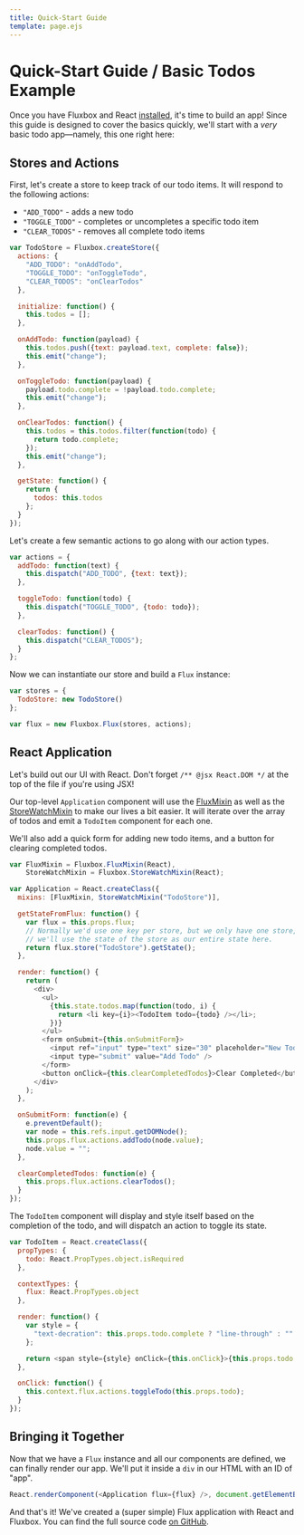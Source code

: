 ```yaml
---
title: Quick-Start Guide
template: page.ejs
---
```


Quick-Start Guide / Basic Todos Example
=======================================

Once you have Fluxbox and React [installed](/getting-started/installation.html), it's time to build an app! Since this guide is designed to cover the basics quickly, we'll start with a *very* basic todo app—namely, this one right here:

<div id="app"></div>

Stores and Actions
------------------

First, let's create a store to keep track of our todo items. It will respond to the following actions:

* `"ADD_TODO"` - adds a new todo
* `"TOGGLE_TODO"` - completes or uncompletes a specific todo item
* `"CLEAR_TODOS"` - removes all complete todo items

```javascript
var TodoStore = Fluxbox.createStore({
  actions: {
    "ADD_TODO": "onAddTodo",
    "TOGGLE_TODO": "onToggleTodo",
    "CLEAR_TODOS": "onClearTodos"
  },

  initialize: function() {
    this.todos = [];
  },

  onAddTodo: function(payload) {
    this.todos.push({text: payload.text, complete: false});
    this.emit("change");
  },

  onToggleTodo: function(payload) {
    payload.todo.complete = !payload.todo.complete;
    this.emit("change");
  },

  onClearTodos: function() {
    this.todos = this.todos.filter(function(todo) {
      return todo.complete;
    });
    this.emit("change");
  },

  getState: function() {
    return {
      todos: this.todos
    };
  }
});
```

Let's create a few semantic actions to go along with our action types.

```javascript
var actions = {
  addTodo: function(text) {
    this.dispatch("ADD_TODO", {text: text});
  },

  toggleTodo: function(todo) {
    this.dispatch("TOGGLE_TODO", {todo: todo});
  },

  clearTodos: function() {
    this.dispatch("CLEAR_TODOS");
  }
};
```

Now we can instantiate our store and build a `Flux` instance:

```javascript
var stores = {
  TodoStore: new TodoStore()
};

var flux = new Fluxbox.Flux(stores, actions);
```

React Application
-----------------

Let's build out our UI with React. Don't forget `/** @jsx React.DOM */` at the top of the file if you're using JSX!

Our top-level `Application` component will use the [FluxMixin](/documentation/flux-mixin) as well as the [StoreWatchMixin](/documentation/store-watch-mixin) to make our lives a bit easier. It will iterate over the array of todos and emit a `TodoItem` component for each one.

We'll also add a quick form for adding new todo items, and a button for clearing completed todos.

```javascript
var FluxMixin = Fluxbox.FluxMixin(React),
    StoreWatchMixin = Fluxbox.StoreWatchMixin(React);

var Application = React.createClass({
  mixins: [FluxMixin, StoreWatchMixin("TodoStore")],

  getStateFromFlux: function() {
    var flux = this.props.flux;
    // Normally we'd use one key per store, but we only have one store, so
    // we'll use the state of the store as our entire state here.
    return flux.store("TodoStore").getState();
  },

  render: function() {
    return (
      <div>
        <ul>
          {this.state.todos.map(function(todo, i) {
            return <li key={i}><TodoItem todo={todo} /></li>;
          })}
        </ul>
        <form onSubmit={this.onSubmitForm}>
          <input ref="input" type="text" size="30" placeholder="New Todo" />
          <input type="submit" value="Add Todo" />
        </form>
        <button onClick={this.clearCompletedTodos}>Clear Completed</button>
      </div>
    );
  },

  onSubmitForm: function(e) {
    e.preventDefault();
    var node = this.refs.input.getDOMNode();
    this.props.flux.actions.addTodo(node.value);
    node.value = "";
  },

  clearCompletedTodos: function(e) {
    this.props.flux.actions.clearTodos();
  }
});
```

The `TodoItem` component will display and style itself based on the completion of the todo, and will dispatch an action to toggle its state.

```javascript
var TodoItem = React.createClass({
  propTypes: {
    todo: React.PropTypes.object.isRequired
  },

  contextTypes: {
    flux: React.PropTypes.object
  },

  render: function() {
    var style = {
      "text-decration": this.props.todo.complete ? "line-through" : ""
    };

    return <span style={style} onClick={this.onClick}>{this.props.todo.text}</span>;
  },

  onClick: function() {
    this.context.flux.actions.toggleTodo(this.props.todo);
  }
});
```

Bringing it Together
--------------------

Now that we have a `Flux` instance and all our components are defined, we can finally render our app. We'll put it inside a `div` in our HTML with an ID of "app".

```javascript
React.renderComponent(<Application flux={flux} />, document.getElementById("app"));
```

And that's it! We've created a (super simple) Flux application with React and Fluxbox. You can find the full source code [on GitHub](https://github.com/BinaryMuse/fluxbox/tree/master/examples/todo-basic).

<script src="todo-bundle.js"></script>
